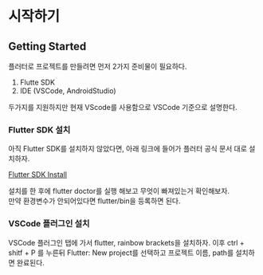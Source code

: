 # 시작하기

## Getting Started
플러터로 프로젝트를 만들려면 먼저 2가지 준비물이 필요하다.  

1. Flutte SDK
2. IDE (VSCode, AndroidStudio)
  
두가지를 지원하지만 현재 VScode를 사용함으로 VSCode 기준으로 설명한다.  
### Flutter SDK 설치
아직 Flutter SDK를 설치하지 않았다면, 아래 링크에 들어가 플러터 공식 문서 대로 설치하자.

[Flutter SDK Install](https://flutter.dev/docs/get-started/install)  

설치를 한 후에 flutter doctor를 실행 해보고 무엇이 빠져있는거 확인해보자.  
만약 환경변수가 안되어있다면 flutter/bin을 등록하면 된다. 

### VSCode 플러그인 설치
VSCode 플러그인 탭에 가서 flutter, rainbow brackets을 설치하자.
이후 ctrl + shitf + P 를 누른뒤 Flutter: New project를 선택하고 프로젝트 이름, path를 설치하면 완료된다.